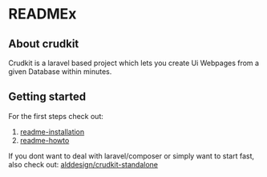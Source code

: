 # READMEx
## About crudkit
Crudkit is a laravel based project which lets you create Ui Webpages from a given Database within minutes.

## Getting started
For the first steps check out:
1. [readme-installation](./readme-installation.md)
2. [readme-howto](./readme-howto.md)

If you dont want to deal with laravel/composer or simply want to start fast, also check out: [alddesign/crudkit-standalone](https://github.com/alddesign/crudkit-standalone)
